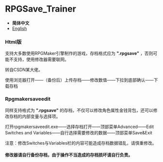 # RPGSave_Trainer

- **简体中文**
- [English](/readmeEN.md)

### Html版

支持大多数使用RPGMaker引擎制作的游戏，存档格式应为 **".rpgsave"** ，否则可能不支持，使用修改器需要联网。

转自CSDN某大佬。

使用浏览器打开——（备份后）上传存档——修改数值——下拉到底部确认——下载存档


### Rpgmakersaveedit

同样支持格式为 **".rpgsave"** 的存档，不仅可以修改角色属性金钱背包，还可以修改存档的内部变量与选择项。

打开rpgmakersaveedit.exe——选择存档打开——顶部菜单Advanced——Edit Switches and Variables——自行选择需要修改的数据——顶部菜单Save&Exit

注意：修改Switches与Variables栏的内容可能造成存档数据错乱，请慎重修改。

#### 修改器请自行备份存档，由于操作不当造成的存档损坏请自行负责。
